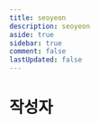 ```yaml
---
title: seoyeon
description: seoyeon
aside: true
sidebar: true
comment: false
lastUpdated: false
---
```


# 작성자

<ClientOnly>
    <Author/>
</ClientOnly>

